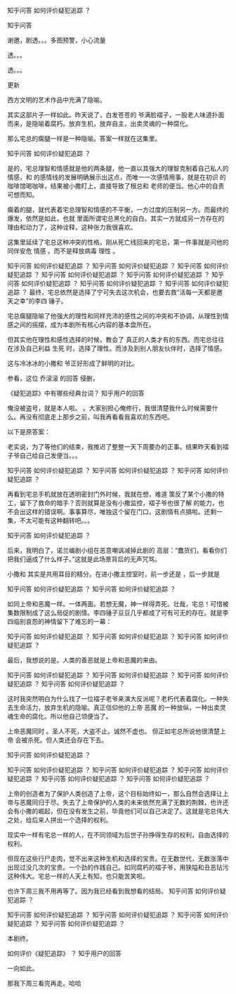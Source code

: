  
 知乎问答 如何评价疑犯追踪 ？ 
 
 
 
 
 
 知乎问答 
 
 

 

 谢邀，剧透。。。多图预警，小心流量

 透。。。

 透。。。

 更新 

 西方文明的艺术作品中充满了隐喻。

 其实这部片子一样如此。昨天说了，白发苍苍的 爷满脸褶子，一股老人味道扑面而来，是隐喻着腐朽。放弃生机，放弃自主，出卖灵魂的一种腐化。

 那么宅总的瘸腿一样是一种隐喻。答案一样就在这集里。

 知乎问答 如何评价疑犯追踪 ？ 

 是的，宅总理智和情感就是他的两条腿，他一直以其强大的理智克制着自己私人的情感，和 的感情线的发展明确展示出这点，而唯一一次感情用事，就是在初识 的咖啡馆喝咖啡，结果被小撒盯上，直接导致了根总和 老师的便当。他心中的自责可想而知。

 

 瘸着的腿，就代表着宅总理智和情感的不平衡，一方过度的压制另一方。而最终的爆发，依然是如此，也就 里面所谓宅总黑化的自白。其实一方就成另一方存在的理由和动力了，这种诠释，这种张力我很喜欢。

 

 这集里延续了宅总这种冲突的性格。刚从死亡线回来的宅总，第一件事就是问他的同伴安危 情感 。而不是释放病毒 理性 。

 知乎问答 如何评价疑犯追踪 ？ 知乎问答 如何评价疑犯追踪 ？ 知乎问答 如何评价疑犯追踪 ？ 知乎问答 如何评价疑犯追踪 ？ 知乎问答 如何评价疑犯追踪 ？ 知乎问答 如何评价疑犯追踪 ？ 知乎问答 如何评价疑犯追踪 ？ 知乎问答 如何评价疑犯追踪 ？ 最终，宅总依然是选择了宁可失去这次机会，也要去救“活每一天都是邀天之幸”的李四 锤子。

 

 宅总瘸腿隐喻了他强大的理性和同样充沛的感性之间的冲突和不协调，从理性到情感之间的摇摆，成为本剧所有核心内容的基本盘所在。

 

 但其实他在理性和感性选择的时候，教会了 真正的人类才有的东西。而宅总往往在涉及自己利益 生死 时，选择了理性。而涉及到别人朋友伙伴时，选择了情感。

 

 这与冷冰冰的小撒和 爷正好形成了鲜明的对比。

 参看，这位 乔滚滚 的回答 侵删， 

 《疑犯追踪》中有哪些经典台词？ 知乎用户的回答 

 

 

 俺没被盗号，就是本人啦。 。大家别担心俺修行，我很清楚我什么时候需要什么。再没有彻底走上那步之前，叫我再看看我喜欢的东西吧。

 

 以下是原答案：

 

 

 老实说，为了等他们的结束，我推迟了整整一天下周要办的正事。结果昨天看到褶子爷自己给自己发便当。。。

 知乎问答 如何评价疑犯追踪 ？ 知乎问答 如何评价疑犯追踪 ？ 知乎问答 如何评价疑犯追踪 ？ 

 

 再看到宅总手机就放在透明密封门外时候，我就在想，难道 策反了某个小撒的特工，留下了救命的暗手？否则就算是没有小撒监控，褶子爷也很了解 的能力，也不会出这样的错误啊。事事算尽，唯独这个留在门口，这剧情有点搞啦。还剩一集，不太可能有这种翻转吧。。。

 知乎问答 如何评价疑犯追踪 ？ 

 

 后来，我明白了，诺兰编剧小组在恶意嘲讽减掉此剧的 高层：“蠢货们，看看你们把我们逼成了什么样子。”这就是此场景背后的无声咒骂。 

 

 

 小撒和 其实是共用耳目的精分。在进小撒主控室时，前一步还是 ，后一步就是 

 知乎问答 如何评价疑犯追踪 ？ 知乎问答 如何评价疑犯追踪 ？ 

 

 如同上帝和恶魔一样。一体两面。若想无魔，神一样得弄死。壮哉，宅总！可惜被集数限制成了这么局促的剧情。李四锤子豆豆几乎都成了可有可无的存在。就是李四临别哀怨的神情留下了难忘的一幕：

 知乎问答 如何评价疑犯追踪 ？ 知乎问答 如何评价疑犯追踪 ？ 知乎问答 如何评价疑犯追踪 ？ 

 

 

 

 最后，我想说的是。人类的善恶就是上帝和恶魔的来由。

 知乎问答 如何评价疑犯追踪 ？ 知乎问答 如何评价疑犯追踪 ？ 知乎问答 如何评价疑犯追踪 ？ 知乎问答 如何评价疑犯追踪 ？ 

 这时我突然明白为什么找了一位褶子老爷来演大反派呢？老朽代表着腐化。一种失去生命活力，放弃生机的隐喻。真正信仰他的上帝 恶魔 的一种放纵，一种出卖灵魂生命的腐化。所以他自己领便当了。

 

 上帝恶魔同时 。圣人不死，大盗不止。诚然不虚也。 但正如宅总所说他很清楚上帝 会被杀死。但人类还会存在下去。 

 知乎问答 如何评价疑犯追踪 ？ 

 知乎问答 如何评价疑犯追踪 ？ 知乎问答 如何评价疑犯追踪 ？ 知乎问答 如何评价疑犯追踪 ？ 知乎问答 如何评价疑犯追踪 ？ 知乎问答 如何评价疑犯追踪 ？ 

 上帝的创造者为了保护人类创造了上帝，这个目标始终如一，那么自然会选择让上帝与恶魔同归于尽。失去了上帝保护的人类的未来依然充满了无数的荆棘，也许还会有小撒的崛起，但在没有发生之前，毕竟他们可以自己决定了。这就是宅总伟大之处，给后来人拼出一个选择的权利。

 

 现实中一样有宅总一样的人，在不同领域为后世子孙挣得生存的权利，自由选择的权利。

 但现在这些行尸走肉，觉不出来这种生机和选择的宝贵。在无数世代，无数涨落中出现过没几次的宝贵。一个劲的作践自己。如同腐朽的褶子爷，用狭隘和丑恶玷污这种伟大。宅总一样的人天上有知，也只能苦笑啦。

 

 也许下周三我不用再等了。因为我已经看到我想看的结局。 知乎问答 如何评价疑犯追踪 ？ 

 知乎问答 如何评价疑犯追踪 ？ 知乎问答 如何评价疑犯追踪 ？ 知乎问答 如何评价疑犯追踪 ？ 知乎问答 如何评价疑犯追踪 ？ 

 

 

 

 本剧终。

 

 

 如何评价《疑犯追踪》 ？ 知乎用户的回答 

 一向如此。 

 

 那我下周三看完再走。哈哈 